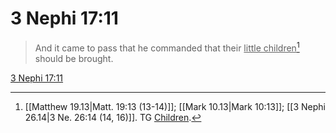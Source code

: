 # 3 Nephi 17:11

> And it came to pass that he commanded that their <u>little children</u>[^a] should be brought.

[3 Nephi 17:11](https://www.churchofjesuschrist.org/study/scriptures/bofm/3-ne/17?lang=eng&id=p11#p11)


[^a]: [[Matthew 19.13|Matt. 19:13 (13-14)]]; [[Mark 10.13|Mark 10:13]]; [[3 Nephi 26.14|3 Ne. 26:14 (14, 16)]]. TG [Children](https://www.churchofjesuschrist.org/study/scriptures/tg/children?lang=eng).
